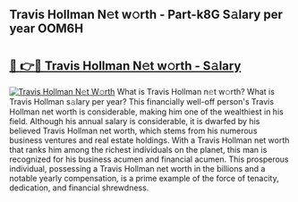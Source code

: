 ## Travis Hollman N𝚎t w𝚘rth - Part-k8G S𝚊lary per year OOM6H

# <h2><a href="http://gc21qtl.nevu.top/?p=Travis+Hollman">🔗 👉🔴 Travis Hollman N𝚎t w𝚘rth - S𝚊lary</a></h2>

[![Travis Hollman N𝚎t W𝚘rth](https://i.imgur.com/Oavwk0R.jpeg)](http://gc21qtl.nevu.top/?p=Travis+Hollman)
What is Travis Hollman n𝚎t w𝚘rth? What is Travis Hollman s𝚊lary per year?
This financially well-off person's Travis Hollman net worth is considerable, making him one of the wealthiest in his field. Although his annual salary is considerable, it is dwarfed by his believed Travis Hollman net worth, which stems from his numerous business ventures and real estate holdings. With a Travis Hollman net worth that ranks him among the richest individuals on the planet, this man is recognized for his business acumen and financial acumen. This prosperous individual, possessing a Travis Hollman net worth in the billions and a notable yearly compensation, is a prime example of the force of tenacity, dedication, and financial shrewdness.
